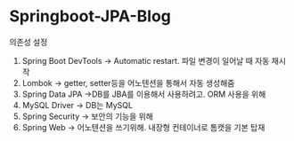 # Springboot-JPA-Blog
의존성 설정
1. Spring Boot DevTools
-> Automatic restart. 파일 변경이 일어날 때 자동 재시작
2. Lombok
-> getter, setter등을 어노텐션을 통해서 자동 생성해줌
3. Spring Data JPA
->DB를 JBA를 이용해서 사용하려고. ORM 사용을 위해
4. MySQL Driver
-> DB는 MySQL
5. Spring Security
-> 보안의 기능을 위해
6. Spring Web
-> 어노텐션을 쓰기위해. 내장형 컨테이너로 톰캣을 기본 탑재
    
